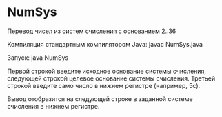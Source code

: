 # NumSys
Перевод чисел из систем счисления с основанием 2..36

Компиляция стандартным компилятором Java:
  javac NumSys.java

Запуск:
  java NumSys

Первой строкой введите исходное основание системы счисления, следующей строкой целевое основание системы счисления. Третьей строкой введите само число в нижнем регистре (например, 5с).

Вывод отобразится на следующей строке в заданной системе счисления в нижнем регистре.
